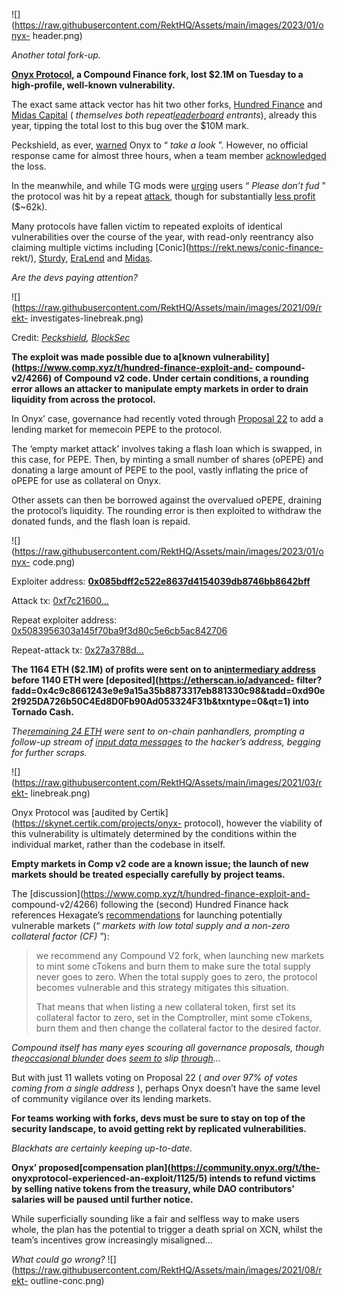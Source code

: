 ![](https://raw.githubusercontent.com/RektHQ/Assets/main/images/2023/01/onyx-
header.png)

_Another total fork-up._

 **[Onyx Protocol](https://twitter.com/OnyxProtocol), a Compound Finance fork,
lost $2.1M on Tuesday to a high-profile, well-known vulnerability.**

The exact same attack vector has hit two other forks, [Hundred
Finance](https://rekt.news/hundred-rekt2/) and [Midas
Capital](https://rekt.news/midas-rekt2/) ( _themselves both
repeat[leaderboard](https://rekt.news/leaderboard/) entrants_), already this
year, tipping the total lost to this bug over the $10M mark.

Peckshield, as ever,
[warned](https://twitter.com/peckshield/status/1719656987124965677) Onyx to “
_take a look_ ”. However, no official response came for almost three hours,
when a team member
[acknowledged](https://twitter.com/al_onyxprotocol/status/1719698066020733063)
the loss.

In the meanwhile, and while TG mods were [urging](https://t.me/OnyxOrg/52458)
users “ _Please don’t fud_ ” the protocol was hit by a repeat
[attack](https://etherscan.io/tx/0x27a3788d504af542681436bfdecf1823f7a8a691d04309ad33e6d3825e899746),
though for substantially [less
profit](https://twitter.com/PeckShieldAlert/status/1719665280715231717)
($~62k).

Many protocols have fallen victim to repeated exploits of identical
vulnerabilities over the course of the year, with read-only reentrancy also
claiming multiple victims including [Conic](https://rekt.news/conic-finance-
rekt/), [Sturdy](https://rekt.news/sturdy-rekt/),
[EraLend](https://rekt.news/eralend-rekt/) and
[Midas](https://rekt.news/midas-capital-rekt/).

 _Are the devs paying attention?_

![](https://raw.githubusercontent.com/RektHQ/Assets/main/images/2021/09/rekt-
investigates-linebreak.png)

Credit:
_[Peckshield](https://twitter.com/peckshield/status/1719664641109037551),
[BlockSec](https://twitter.com/Phalcon_xyz/status/1719697319824851051)_

 **The exploit was made possible due to a[known
vulnerability](https://www.comp.xyz/t/hundred-finance-exploit-and-
compound-v2/4266) of Compound v2 code. Under certain conditions, a rounding
error allows an attacker to manipulate empty markets in order to drain
liquidity from across the protocol.**

In Onyx’ case, governance had recently voted through [Proposal
22](https://onyx.org/governance/proposal/22) to add a lending market for
memecoin PEPE to the protocol.

The ‘empty market attack’ involves taking a flash loan which is swapped, in
this case, for PEPE. Then, by minting a small number of shares (oPEPE) and
donating a large amount of PEPE to the pool, vastly inflating the price of
oPEPE for use as collateral on Onyx.

Other assets can then be borrowed against the overvalued oPEPE, draining the
protocol’s liquidity. The rounding error is then exploited to withdraw the
donated funds, and the flash loan is repaid.

![](https://raw.githubusercontent.com/RektHQ/Assets/main/images/2023/01/onyx-
code.png)

Exploiter address:
**[0x085bdff2c522e8637d4154039db8746bb8642bff](https://etherscan.io/address/0x085bdff2c522e8637d4154039db8746bb8642bff)**

Attack tx:
[0xf7c21600…](https://etherscan.io/tx/0xf7c21600452939a81b599017ee24ee0dfd92aaaccd0a55d02819a7658a6ef635)

Repeat exploiter address:
[0x5083956303a145f70ba9f3d80c5e6cb5ac842706](https://etherscan.io/address/0x5083956303a145f70ba9f3d80c5e6cb5ac842706)

Repeat-attack tx:
[0x27a3788d…](https://etherscan.io/tx/0x27a3788d504af542681436bfdecf1823f7a8a691d04309ad33e6d3825e899746)

 **The 1164 ETH ($2.1M) of profits were sent on to an[intermediary
address](https://etherscan.io/address/0x4c9c8661243e9e9a15a35b8873317eb881330c98)
before 1140 ETH were [deposited](https://etherscan.io/advanced-
filter?fadd=0x4c9c8661243e9e9a15a35b8873317eb881330c98&tadd=0xd90e2f925DA726b50C4Ed8D0Fb90Ad053324F31b&txntype=0&qt=1)
into Tornado Cash.**

 _The[remaining 24 ETH](https://t.me/investigations/68) were sent to on-chain
panhandlers, prompting a follow-up stream of [input data
messages](https://etherscan.io/idm?addresses=0x4c9c8661243e9e9a15a35b8873317eb881330c98)
to the hacker’s address, begging for further scraps._

![](https://raw.githubusercontent.com/RektHQ/Assets/main/images/2021/03/rekt-
linebreak.png)

Onyx Protocol was [audited by Certik](https://skynet.certik.com/projects/onyx-
protocol), however the viability of this vulnerability is ultimately
determined by the conditions within the individual market, rather than the
codebase in itself.

 **Empty markets in Comp v2 code are a known issue; the launch of new markets
should be treated especially carefully by project teams.**

The [discussion](https://www.comp.xyz/t/hundred-finance-exploit-and-
compound-v2/4266) following the (second) Hundred Finance hack references
Hexagate’s
[recommendations](https://twitter.com/hexagate_/status/1650177766187323394)
for launching potentially vulnerable markets (“ _markets with low total supply
and a non-zero collateral factor (CF)_ ”):

> we recommend any Compound V2 fork, when launching new markets to mint some
> cTokens and burn them to make sure the total supply never goes to zero. When
> the total supply goes to zero, the protocol becomes vulnerable and this
> strategy mitigates this situation.
>
> That means that when listing a new collateral token, first set its
> collateral factor to zero, set in the Comptroller, mint some cTokens, burn
> them and then change the collateral factor to the desired factor.

 _Compound itself has many eyes scouring all governance proposals, though
the[occasional blunder](https://rekt.news/overcompensated/) does [seem
to](https://rekt.news/compound-rekt/) slip
[through](https://rekt.news/compound-errors/)…_

But with just 11 wallets voting on Proposal 22 ( _and over 97% of votes coming
from a single address_ ), perhaps Onyx doesn’t have the same level of
community vigilance over its lending markets.

 **For teams working with forks, devs must be sure to stay on top of the
security landscape, to avoid getting rekt by replicated vulnerabilities.**

 _Blackhats are certainly keeping up-to-date._

 **Onyx’ proposed[compensation plan](https://community.onyx.org/t/the-
onyxprotocol-experienced-an-exploit/1125/5) intends to refund victims by
selling native tokens from the treasury, while DAO contributors' salaries will
be paused until further notice.**

While superficially sounding like a fair and selfless way to make users whole,
the plan has the potential to trigger a death sprial on XCN, whilst the team’s
incentives grow increasingly misaligned…

 _What could go wrong?_
![](https://raw.githubusercontent.com/RektHQ/Assets/main/images/2021/08/rekt-
outline-conc.png)


